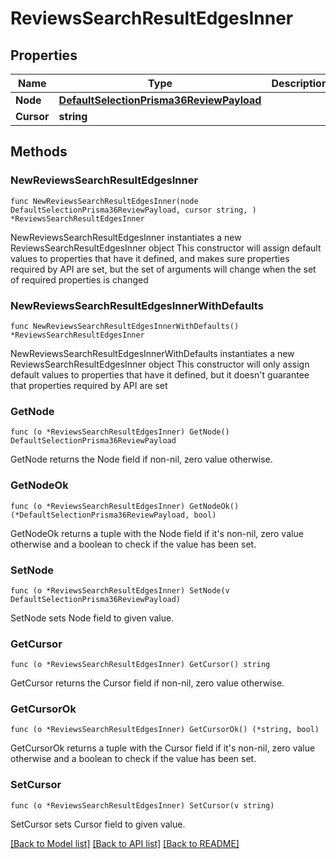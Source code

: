 # ReviewsSearchResultEdgesInner

## Properties

Name | Type | Description | Notes
------------ | ------------- | ------------- | -------------
**Node** | [**DefaultSelectionPrisma36ReviewPayload**](DefaultSelectionPrisma36ReviewPayload.md) |  | 
**Cursor** | **string** |  | 

## Methods

### NewReviewsSearchResultEdgesInner

`func NewReviewsSearchResultEdgesInner(node DefaultSelectionPrisma36ReviewPayload, cursor string, ) *ReviewsSearchResultEdgesInner`

NewReviewsSearchResultEdgesInner instantiates a new ReviewsSearchResultEdgesInner object
This constructor will assign default values to properties that have it defined,
and makes sure properties required by API are set, but the set of arguments
will change when the set of required properties is changed

### NewReviewsSearchResultEdgesInnerWithDefaults

`func NewReviewsSearchResultEdgesInnerWithDefaults() *ReviewsSearchResultEdgesInner`

NewReviewsSearchResultEdgesInnerWithDefaults instantiates a new ReviewsSearchResultEdgesInner object
This constructor will only assign default values to properties that have it defined,
but it doesn't guarantee that properties required by API are set

### GetNode

`func (o *ReviewsSearchResultEdgesInner) GetNode() DefaultSelectionPrisma36ReviewPayload`

GetNode returns the Node field if non-nil, zero value otherwise.

### GetNodeOk

`func (o *ReviewsSearchResultEdgesInner) GetNodeOk() (*DefaultSelectionPrisma36ReviewPayload, bool)`

GetNodeOk returns a tuple with the Node field if it's non-nil, zero value otherwise
and a boolean to check if the value has been set.

### SetNode

`func (o *ReviewsSearchResultEdgesInner) SetNode(v DefaultSelectionPrisma36ReviewPayload)`

SetNode sets Node field to given value.


### GetCursor

`func (o *ReviewsSearchResultEdgesInner) GetCursor() string`

GetCursor returns the Cursor field if non-nil, zero value otherwise.

### GetCursorOk

`func (o *ReviewsSearchResultEdgesInner) GetCursorOk() (*string, bool)`

GetCursorOk returns a tuple with the Cursor field if it's non-nil, zero value otherwise
and a boolean to check if the value has been set.

### SetCursor

`func (o *ReviewsSearchResultEdgesInner) SetCursor(v string)`

SetCursor sets Cursor field to given value.



[[Back to Model list]](../README.md#documentation-for-models) [[Back to API list]](../README.md#documentation-for-api-endpoints) [[Back to README]](../README.md)



